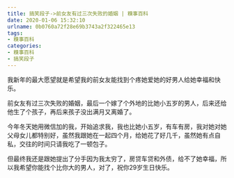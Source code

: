 ```yaml
---
title: 搞笑段子->前女友有过三次失败的婚姻 | 糗事百科
date: 2020-01-06 15:32:10
urlname: 0b0760a72f28e69b3743a2f322465e13
tags: 
- 糗事百科
categories:
- 糗事百科
- 搞笑段子
---
```

我新年的最大愿望就是希望我的前女友能找到个疼她爱她的好男人给她幸福和快乐。

前女友有过三次失败的婚姻，最后一个嫁了个外地的比她小五岁的男人，后来还给他生了个孩子，再后来孩子没出满月又离婚了。

今年冬天她用微信加的我，开始追求我，我也比她小五岁，有车有房，我对她对她父母女儿都特别好，虽然我跟她在一起四个月，给她花了好几千，虽然她有点自私，交往的时间只请我吃了一顿包子。

但最终我还是跟她提出了分手因为我太穷了，房贷车贷和外债，给不了她幸福，所以我希望你能找个比你大的男人，对了，祝你29岁生日快乐。



